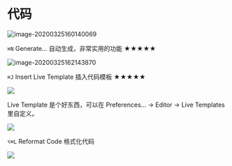 # 代码

![image-20200325160140069](https://tva1.sinaimg.cn/large/00831rSTly1gd68f512e0j30650dntef.jpg)



`⌘N` Generate... 自动生成，非常实用的功能 ★★★★★ 

![image-20200325162143870](https://tva1.sinaimg.cn/large/00831rSTly1gd6900lx6zj3077079abl.jpg)



`⌘J` Insert Live Template 插入代码模板 ★★★★★ 

![](https://tva1.sinaimg.cn/large/00831rSTly1gd68gm4g7dg30qo0f0gx6.gif)

Live Template 是个好东西，可以在 Preferences... -> Editor -> Live Templates 里自定义。

![](https://tva1.sinaimg.cn/large/00831rSTly1gd68tb5u3ug30qo0f0ath.gif)



`⌥⌘L` Reformat Code 格式化代码

![](https://tva1.sinaimg.cn/large/00831rSTly1gd68wj40b7g30qo0f0tc4.gif)